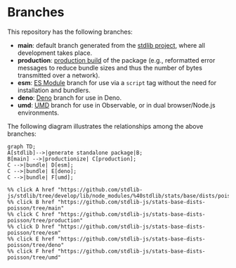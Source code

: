 <!--

@license Apache-2.0

Copyright (c) 2022 The Stdlib Authors.

Licensed under the Apache License, Version 2.0 (the "License");
you may not use this file except in compliance with the License.
You may obtain a copy of the License at

    http://www.apache.org/licenses/LICENSE-2.0

Unless required by applicable law or agreed to in writing, software
distributed under the License is distributed on an "AS IS" BASIS,
WITHOUT WARRANTIES OR CONDITIONS OF ANY KIND, either express or implied.
See the License for the specific language governing permissions and
limitations under the License.

-->

# Branches

This repository has the following branches:

-   **main**: default branch generated from the [stdlib project][stdlib-url], where all development takes place.
-   **production**: [production build][production-url] of the package (e.g., reformatted error messages to reduce bundle sizes and thus the number of bytes transmitted over a network).
-   **esm**: [ES Module][esm-url] branch for use via a `script` tag without the need for installation and bundlers.
-   **deno**: [Deno][deno-url] branch for use in Deno.
-   **umd**: [UMD][umd-url] branch for use in Observable, or in dual browser/Node.js environments.

The following diagram illustrates the relationships among the above branches:

```mermaid
graph TD;
A[stdlib]-->|generate standalone package|B;
B[main] -->|productionize| C[production];
C -->|bundle| D[esm];
C -->|bundle| E[deno];
C -->|bundle| F[umd];

%% click A href "https://github.com/stdlib-js/stdlib/tree/develop/lib/node_modules/%40stdlib/stats/base/dists/poisson"
%% click B href "https://github.com/stdlib-js/stats-base-dists-poisson/tree/main"
%% click C href "https://github.com/stdlib-js/stats-base-dists-poisson/tree/production"
%% click D href "https://github.com/stdlib-js/stats-base-dists-poisson/tree/esm"
%% click E href "https://github.com/stdlib-js/stats-base-dists-poisson/tree/deno"
%% click F href "https://github.com/stdlib-js/stats-base-dists-poisson/tree/umd"
```

[stdlib-url]: https://github.com/stdlib-js/stdlib/tree/develop/lib/node_modules/%40stdlib/stats/base/dists/poisson
[production-url]: https://github.com/stdlib-js/stats-base-dists-poisson/tree/production
[deno-url]: https://github.com/stdlib-js/stats-base-dists-poisson/tree/deno
[umd-url]: https://github.com/stdlib-js/stats-base-dists-poisson/tree/umd
[esm-url]: https://github.com/stdlib-js/stats-base-dists-poisson/tree/esm